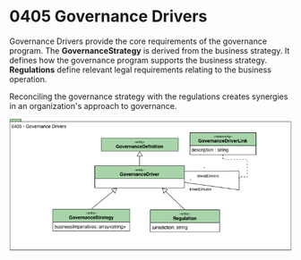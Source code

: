 <!-- SPDX-License-Identifier: CC-BY-4.0 -->
<!-- Copyright Contributors to the ODPi Egeria project. -->

# 0405 Governance Drivers

Governance Drivers provide the core requirements of the governance program.
The **GovernanceStrategy** is derived from the business strategy.
It defines how the governance program supports the business strategy.
**Regulations** define relevant legal requirements relating to the business operation.

Reconciling the governance strategy with the regulations creates synergies
in an organization's approach to governance.

![UML](0405-Governance-Drivers.png)